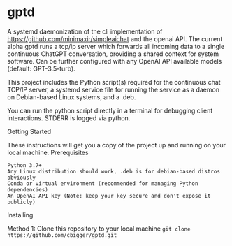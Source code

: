 # gptd
A systemd daemonization of the cli implementation of https://github.com/minimaxir/simpleaichat and the openai API. 
The current alpha gptd runs a tcp/ip server which forwards all incoming data to a single continuous ChatGPT conversation, providing a shared context for system software. Can be further configured with any OpenAI API available models (default: GPT-3.5-turb).

This project includes the Python script(s) required for the continuous chat TCP/IP server, a systemd service file for running the service as a daemon on Debian-based Linux systems, and a .deb.

You can run the python script directly in a terminal for debugging client interactions. STDERR is logged via python.  



Getting Started

These instructions will get you a copy of the project up and running on your local machine.
Prerequisites

    Python 3.7+
    Any Linux distribution should work, .deb is for debian-based distros obviously
    Conda or virtual environment (recommended for managing Python dependencies)
    An OpenAI API key (Note: keep your key secure and don't expose it publicly)
    

Installing

Method 1:
Clone this repository to your local machine
`git clone https://github.com/cbigger/gptd.git`

